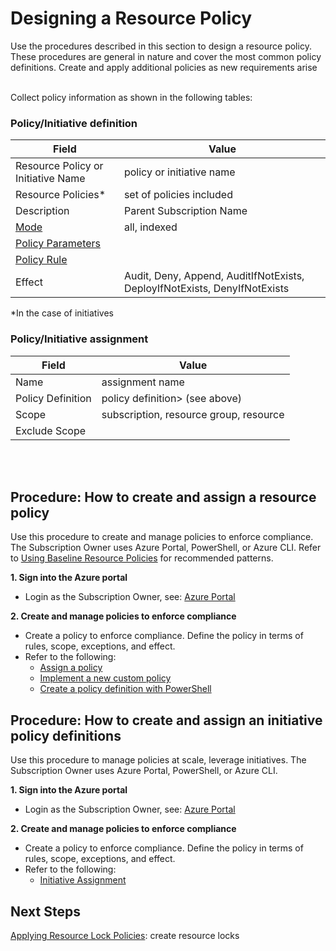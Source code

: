 # Designing a Resource Policy 
Use the procedures described in this section to design a resource policy. These procedures are general in nature and cover the most common policy definitions. Create and apply additional policies as new requirements arise
<br />
<br />

Collect policy information as shown in the following tables: 

   ### Policy/Initiative definition
 
   | __Field__ | __Value__ |
   |------------------------------|----------------------------|
   | Resource Policy or Initiative Name    | policy or initiative name   | 
   | Resource Policies*     | set of policies included | 
   | Description   | Parent Subscription Name  | 
   | [Mode](https://docs.microsoft.com/en-ca/azure/azure-policy/policy-definition#mode)    | all, indexed |  
   | [Policy Parameters](https://docs.microsoft.com/en-ca/azure/azure-policy/policy-definition#parameters)   |  |  
   | [Policy Rule](https://docs.microsoft.com/en-ca/azure/azure-policy/policy-definition#policy-rule)   |  |  
   | Effect |Audit, Deny, Append, AuditIfNotExists, DeployIfNotExists, DenyIfNotExists|
    
   *In the case of initiatives 


   ### Policy/Initiative assignment 
   
   | __Field__ | __Value__ |
   |------------------------------|----------------------------|
   | Name    | assignment name   | 
   | Policy Definition     | policy definition> (see above)  | 
   | Scope   | subscription, resource group, resource  | 
   | Exclude Scope    |  |  
<br />
<br />

## Procedure: How to create and assign a resource policy 
Use this procedure to create and manage policies to enforce compliance. The Subscription Owner uses Azure Portal, PowerShell, or Azure CLI. Refer to [Using Baseline Resource Policies](5.1.1-Top-10-Azure-Baseline-Security-Policies.md) for recommended patterns. 

**1. Sign into the Azure portal** 
   - Login as the Subscription Owner, see:  [Azure Portal](https://portal.azure.com)
   
**2. Create and manage policies to enforce compliance** 
   - Create a policy to enforce compliance. Define the policy in terms of rules, scope, exceptions, and effect. 
   - Refer to the following: 
      - [Assign a policy](https://docs.microsoft.com/en-us/azure/azure-policy/create-manage-policy#assign-a-policy) 
      - [Implement a new custom policy](https://docs.microsoft.com/en-us/azure/azure-policy/create-manage-policy#implement-a-new-custom-policy) 
      - [Create a policy definition with PowerShell](https://docs.microsoft.com/en-us/azure/azure-policy/create-manage-policy#create-a-policy-definition-with-powershell) 

## Procedure: How to create and assign an initiative policy definitions
 
Use this procedure to manage policies at scale, leverage initiatives. The Subscription Owner uses Azure Portal, PowerShell, or Azure CLI.  

**1. Sign into the Azure portal** 
   - Login as the Subscription Owner, see:  [Azure Portal](https://portal.azure.com)

**2. Create and manage policies to enforce compliance** 
   - Create a policy to enforce compliance. Define the policy in terms of rules, scope, exceptions, and effect. 
   - Refer to the following: 
      - [Initiative Assignment](https://docs.microsoft.com/en-ca/azure/azure-policy/azure-policy-introduction#initiative-assignment) 




## Next Steps 

[Applying Resource Lock Policies](5.2-Applying-Resource-Lock-Policies.md): create resource locks 
 
 

